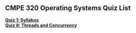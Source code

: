 ## CMPE 320 Operating Systems Quiz List

[**Quiz 1: Syllabus**](Quiz1.md)  
[**Quiz 8: Threads and Concurrency**](Quiz8.md)  
